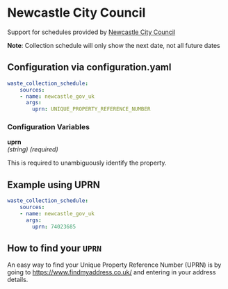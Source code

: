 # Newcastle City Council

Support for schedules provided by [Newcastle City Council](https://community.newcastle.gov.uk/my-neighbourhood/)

**Note**: Collection schedule will only show the next date, not all future dates

## Configuration via configuration.yaml

```yaml
waste_collection_schedule:
    sources:
    - name: newcastle_gov_uk
      args:
        uprn: UNIQUE_PROPERTY_REFERENCE_NUMBER
```

### Configuration Variables

**uprn**  
*(string) (required)*

This is required to unambiguously identify the property.

## Example using UPRN
```yaml
waste_collection_schedule:
    sources:
    - name: newcastle_gov_uk
      args:
        uprn: 74023685
```

## How to find your `UPRN`

An easy way to find your Unique Property Reference Number (UPRN) is by going to https://www.findmyaddress.co.uk/ and entering in your address details.